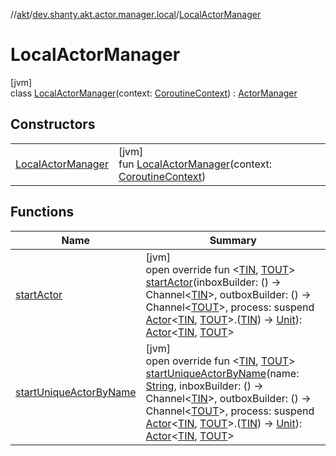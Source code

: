 //[akt](../../../index.md)/[dev.shanty.akt.actor.manager.local](../index.md)/[LocalActorManager](index.md)

# LocalActorManager

[jvm]\
class [LocalActorManager](index.md)(context: [CoroutineContext](https://kotlinlang.org/api/latest/jvm/stdlib/kotlin.coroutines/-coroutine-context/index.html)) : [ActorManager](../../dev.shanty.akt.actor.manager/-actor-manager/index.md)

## Constructors

| | |
|---|---|
| [LocalActorManager](-local-actor-manager.md) | [jvm]<br>fun [LocalActorManager](-local-actor-manager.md)(context: [CoroutineContext](https://kotlinlang.org/api/latest/jvm/stdlib/kotlin.coroutines/-coroutine-context/index.html)) |

## Functions

| Name | Summary |
|---|---|
| [startActor](start-actor.md) | [jvm]<br>open override fun &lt;[TIN](start-actor.md), [TOUT](start-actor.md)&gt; [startActor](start-actor.md)(inboxBuilder: () -&gt; Channel&lt;[TIN](start-actor.md)&gt;, outboxBuilder: () -&gt; Channel&lt;[TOUT](start-actor.md)&gt;, process: suspend [Actor](../../dev.shanty.akt.actor/-actor/index.md)&lt;[TIN](start-actor.md), [TOUT](start-actor.md)&gt;.([TIN](start-actor.md)) -&gt; [Unit](https://kotlinlang.org/api/latest/jvm/stdlib/kotlin/-unit/index.html)): [Actor](../../dev.shanty.akt.actor/-actor/index.md)&lt;[TIN](start-actor.md), [TOUT](start-actor.md)&gt; |
| [startUniqueActorByName](start-unique-actor-by-name.md) | [jvm]<br>open override fun &lt;[TIN](start-unique-actor-by-name.md), [TOUT](start-unique-actor-by-name.md)&gt; [startUniqueActorByName](start-unique-actor-by-name.md)(name: [String](https://kotlinlang.org/api/latest/jvm/stdlib/kotlin/-string/index.html), inboxBuilder: () -&gt; Channel&lt;[TIN](start-unique-actor-by-name.md)&gt;, outboxBuilder: () -&gt; Channel&lt;[TOUT](start-unique-actor-by-name.md)&gt;, process: suspend [Actor](../../dev.shanty.akt.actor/-actor/index.md)&lt;[TIN](start-unique-actor-by-name.md), [TOUT](start-unique-actor-by-name.md)&gt;.([TIN](start-unique-actor-by-name.md)) -&gt; [Unit](https://kotlinlang.org/api/latest/jvm/stdlib/kotlin/-unit/index.html)): [Actor](../../dev.shanty.akt.actor/-actor/index.md)&lt;[TIN](start-unique-actor-by-name.md), [TOUT](start-unique-actor-by-name.md)&gt; |
